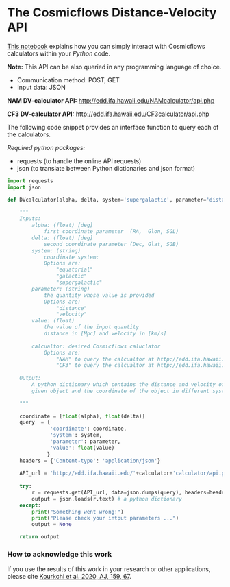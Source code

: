 # The Cosmicflows Distance-Velocity API

[This notebook](https://github.com/ekourkchi/Cosmicflows_API/blob/main/Cosmicflows_API.ipynb) explains how you can simply interact with Cosmicflows calculators within your *Python* code.

**Note:** This API can be also queried in any programming language of choice.

- Communication method: POST, GET
- Input data: JSON 

**NAM DV-calculator API:** http://edd.ifa.hawaii.edu/NAMcalculator/api.php

**CF3 DV-calculator API:** http://edd.ifa.hawaii.edu/CF3calculator/api.php


The following code snippet provides an interface function to query each of the calculators.

*Required python packages:*

- requests (to handle the online API requests)
- json (to translate between Python dictionaries and json format)

```python
import requests
import json

def DVcalculator(alpha, delta, system='supergalactic', parameter='distance', value=20, calculator='NAM'):
    
    """
    Inputs: 
        alpha: (float) [deg]
            first coordinate parameter  (RA,  Glon, SGL)
        delta: (float) [deg]
            second coordinate parameter (Dec, Glat, SGB)  
        system: (string)
            coordinate system: 
            Options are:
                "equatorial"
                "galactic"
                "supergalactic"
        parameter: (string)
            the quantity whose value is provided
            Options are:
                "distance"
                "velocity"
        value: (float)
            the value of the input quantity
            distance in [Mpc] and velocity in [km/s]
            
        calcualtor: desired Cosmicflows caluclator
            Options are:
                "NAM" to query the calcualtor at http://edd.ifa.hawaii.edu/NAMcalculator
                "CF3" to query the calcualtor at http://edd.ifa.hawaii.edu/CF3calculator
        
    Output:
        A python dictionary which contains the distance and velocity of the 
        given object and the coordinate of the object in different systems

    """
    
    coordinate = [float(alpha), float(delta)]
    query  = {
              'coordinate': coordinate,
              'system': system,
              'parameter': parameter,
              'value': float(value)
             }
    headers = {'Content-type': 'application/json'}
    
    API_url = 'http://edd.ifa.hawaii.edu/'+calculator+'calculator/api.php'
    
    try:
        r = requests.get(API_url, data=json.dumps(query), headers=headers)
        output = json.loads(r.text) # a python dictionary
    except:
        print("Something went wrong!")  
        print("Please check your intput parameters ...")
        output = None

    return output
```

### How to acknowledge this work

If you use the results of this work in your research or other applications, please cite [Kourkchi et al. 2020, AJ, 159, 67](https://ui.adsabs.harvard.edu/abs/2020AJ....159...67K/abstract).
